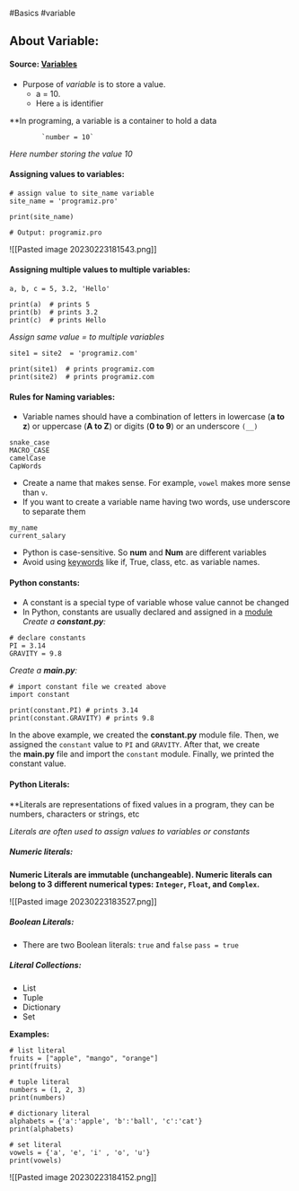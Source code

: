 #Basics #variable
## About Variable:

#### Source: [Variables](https://www.programiz.com/python-programming/variables-constants-literals)

* Purpose of *variable* is to store a value. 
	* a = 10.
	* Here `a` is identifier

**In programing, a variable is a container to hold a data

			`number = 10`
*Here number storing the value 10*


#### Assigning values to variables:

```
# assign value to site_name variable
site_name = 'programiz.pro'

print(site_name)

# Output: programiz.pro

```

![[Pasted image 20230223181543.png]]


#### Assigning multiple values to multiple variables:

```
a, b, c = 5, 3.2, 'Hello'

print(a)  # prints 5
print(b)  # prints 3.2
print(c)  # prints Hello 
```

*Assign same value = to multiple variables*
```
site1 = site2  = 'programiz.com'

print(site1)  # prints programiz.com
print(site2)  # prints programiz.com
```


#### Rules for Naming variables:

* Variable names should have a combination of letters in lowercase (**a to z**) or uppercase (**A to Z**) or digits (**0 to 9**) or an underscore `(__)`
```
snake_case
MACRO_CASE
camelCase
CapWords
```

* Create a name that makes sense. For example, `vowel` makes more sense than `v`.
* If you want to create a variable name having two words, use underscore to separate them
```
my_name
current_salary
```
* Python is case-sensitive. So **num** and **Num** are different variables
*  Avoid using [keywords](https://www.programiz.com/python-programming/keywords-identifier) like if, True, class, etc. as variable names.

#### Python constants:

* A constant is a special type of variable whose value cannot be changed
* In Python, constants are usually declared and assigned in a [module](https://www.programiz.com/python-programming/modules)
*Create a **constant.py**:*
```
# declare constants 
PI = 3.14
GRAVITY = 9.8
```

*Create a **main.py**:*
```
# import constant file we created above
import constant

print(constant.PI) # prints 3.14
print(constant.GRAVITY) # prints 9.8
```

In the above example, we created the **constant.py** module file. Then, we assigned the `constant` value to `PI` and `GRAVITY`.
After that, we create the **main.py** file and import the `constant` module. Finally, we printed the constant value.

#### Python Literals:

**Literals are representations of fixed values in a program, they can be numbers, characters or strings, etc

*Literals are often used to assign values to variables or constants*

##### Numeric literals:
**Numeric Literals are immutable (unchangeable). Numeric literals can belong to 3 different numerical types: `Integer`, `Float`, and `Complex`.**

![[Pasted image 20230223183527.png]]


##### Boolean Literals:
* There are two Boolean literals: `true` and `false`
		`pass = true`

##### Literal Collections:
* List
* Tuple
* Dictionary
* Set

**Examples:**
```
# list literal
fruits = ["apple", "mango", "orange"] 
print(fruits)

# tuple literal
numbers = (1, 2, 3) 
print(numbers)

# dictionary literal
alphabets = {'a':'apple', 'b':'ball', 'c':'cat'} 
print(alphabets)

# set literal
vowels = {'a', 'e', 'i' , 'o', 'u'} 
print(vowels)
```

![[Pasted image 20230223184152.png]]
